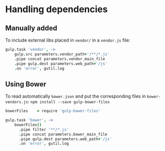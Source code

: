 # Handling dependencies

## Manually added
To include external libs placed in `vendor/` in a `vendor.js` file:

```coffeescript
gulp.task 'vendor', ->
    gulp.src parameters.vendor_path+'/**/*.js'
    .pipe concat parameters.vendor_main_file
    .pipe gulp.dest parameters.web_path+'/js'
    .on 'error', gutil.log
```

## Using Bower
To read automatically `bower.json` and put the corresponding files in `bower-vendors.js`:
`npm install --save gulp-bower-files`
```coffeescript
bowerFiles    = require 'gulp-bower-files'

gulp.task 'bower', ->
    bowerFiles()
      .pipe filter '**/*.js'
      .pipe concat parameters.bower_main_file
      .pipe gulp.dest parameters.web_path+'/js'
      .on 'error', gutil.log
```

